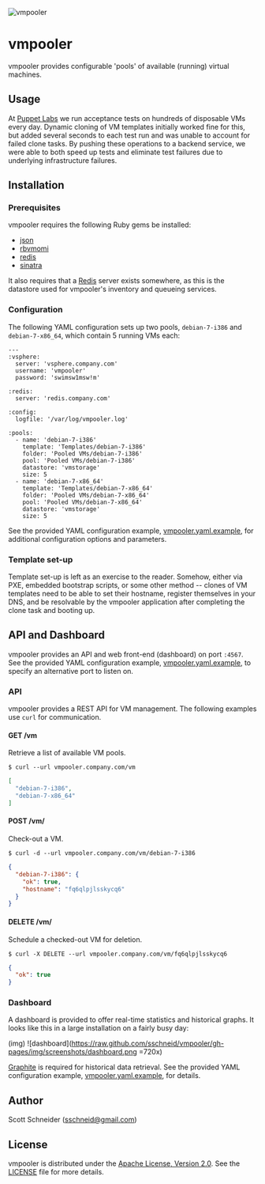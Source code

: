 ![vmpooler](https://raw.github.com/sschneid/vmpooler/master/public/img/logo.jpg)

# vmpooler

vmpooler provides configurable 'pools' of available (running) virtual machines.


## Usage

At [Puppet Labs](http://puppetlabs.com) we run acceptance tests on hundreds of disposable VMs every day.  Dynamic cloning of VM templates initially worked fine for this, but added several seconds to each test run and was unable to account for failed clone tasks.  By pushing these operations to a backend service, we were able to both speed up tests and eliminate test failures due to underlying infrastructure failures.


## Installation

### Prerequisites

vmpooler requires the following Ruby gems be installed:

- [json](http://rubygems.org/gems/json)
- [rbvmomi](http://rubygems.org/gems/rbvmomi)
- [redis](http://rubygems.org/gems/redis)
- [sinatra](http://rubygems.org/gems/sinatra)

It also requires that a [Redis](http://redis.io/) server exists somewhere, as this is the datastore used for vmpooler's inventory and queueing services.

### Configuration

The following YAML configuration sets up two pools, `debian-7-i386` and `debian-7-x86_64`, which contain 5 running VMs each:

```
---
:vsphere:
  server: 'vsphere.company.com'
  username: 'vmpooler'
  password: 'swimsw1msw!m'

:redis:
  server: 'redis.company.com'

:config:
  logfile: '/var/log/vmpooler.log'

:pools:
  - name: 'debian-7-i386'
    template: 'Templates/debian-7-i386'
    folder: 'Pooled VMs/debian-7-i386'
    pool: 'Pooled VMs/debian-7-i386'
    datastore: 'vmstorage'
    size: 5
  - name: 'debian-7-x86_64'
    template: 'Templates/debian-7-x86_64'
    folder: 'Pooled VMs/debian-7-x86_64'
    pool: 'Pooled VMs/debian-7-x86_64'
    datastore: 'vmstorage'
    size: 5
```

See the provided YAML configuration example, [vmpooler.yaml.example](vmpooler.yaml.example), for additional configuration options and parameters.

### Template set-up

Template set-up is left as an exercise to the reader.  Somehow, either via PXE, embedded bootstrap scripts, or some other method -- clones of VM templates need to be able to set their hostname, register themselves in your DNS, and be resolvable by the vmpooler application after completing the clone task and booting up.


## API and Dashboard

vmpooler provides an API and web front-end (dashboard) on port `:4567`.  See the provided YAML configuration example, [vmpooler.yaml.example](vmpooler.yaml.example), to specify an alternative port to listen on.

### API

vmpooler provides a REST API for VM management.  The following examples use `curl` for communication.

#### GET /vm

Retrieve a list of available VM pools.

```
$ curl --url vmpooler.company.com/vm
```
```json
[
  "debian-7-i386",
  "debian-7-x86_64"
]
```

#### POST /vm/<pool>
Check-out a VM.

```
$ curl -d --url vmpooler.company.com/vm/debian-7-i386
```
```json
{
  "debian-7-i386": {
    "ok": true,
    "hostname": "fq6qlpjlsskycq6"
  }
}
```

#### DELETE /vm/<hostnamename>

Schedule a checked-out VM for deletion.

```
$ curl -X DELETE --url vmpooler.company.com/vm/fq6qlpjlsskycq6
```
```json
{
  "ok": true
}
```

### Dashboard

A dashboard is provided to offer real-time statistics and historical graphs.  It looks like this in a large installation on a fairly busy day:

(img)
![dashboard](https://raw.github.com/sschneid/vmpooler/gh-pages/img/screenshots/dashboard.png =720x)

[Graphite](http://graphite.wikidot.com/) is required for historical data retrieval.  See the provided YAML configuration example, [vmpooler.yaml.example](vmpooler.yaml.example), for details.


## Author

Scott Schneider (sschneid@gmail.com)


## License

vmpooler is distributed under the [Apache License, Version 2.0](http://www.apache.org/licenses/LICENSE-2.0.html).  See the [LICENSE](LICENSE) file for more details.

